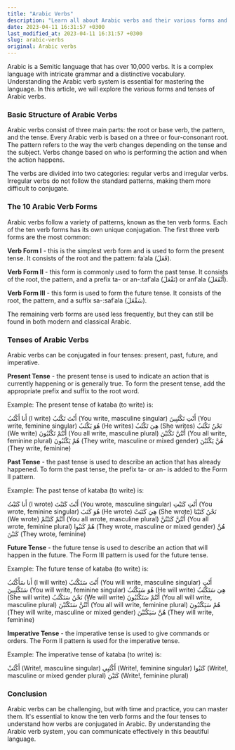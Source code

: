 ```yaml
---
title: "Arabic Verbs"
description: "Learn all about Arabic verbs and their various forms and tenses in this comprehensive guide."
date: 2023-04-11 16:31:57 +0300
last_modified_at: 2023-04-11 16:31:57 +0300
slug: arabic-verbs
original: Arabic verbs
---
```

Arabic is a Semitic language that has over 10,000 verbs. It is a complex language with intricate grammar and a distinctive vocabulary. Understanding the Arabic verb system is essential for mastering the language. In this article, we will explore the various forms and tenses of Arabic verbs.

### Basic Structure of Arabic Verbs

Arabic verbs consist of three main parts: the root or base verb, the pattern, and the tense. Every Arabic verb is based on a three or four-consonant root. The pattern refers to the way the verb changes depending on the tense and the subject. Verbs change based on who is performing the action and when the action happens.

The verbs are divided into two categories: regular verbs and irregular verbs. Irregular verbs do not follow the standard patterns, making them more difficult to conjugate.

### The 10 Arabic Verb Forms

Arabic verbs follow a variety of patterns, known as the ten verb forms. Each of the ten verb forms has its own unique conjugation. The first three verb forms are the most common:

**Verb Form I** - this is the simplest verb form and is used to form the present tense. It consists of the root and the pattern: faʿala (فَعَلَ).

**Verb Form II** - this form is commonly used to form the past tense. It consists of the root, the pattern, and a prefix ta- or an-:tafʿala (تَفْعَلَ) or anfʿala (أَنْفَعَلَ).

**Verb Form III** - this form is used to form the future tense. It consists of the root, the pattern, and a suffix sa-:safʿala (سَفْعَلَ).

The remaining verb forms are used less frequently, but they can still be found in both modern and classical Arabic. 

### Tenses of Arabic Verbs

Arabic verbs can be conjugated in four tenses: present, past, future, and imperative.

**Present Tense** - the present tense is used to indicate an action that is currently happening or is generally true. To form the present tense, add the appropriate prefix and suffix to the root word.

Example: The present tense of kataba (to write) is:

أَنا أَكْتُبُ (I write)
أَنْتَ تَكْتُبُ (You write, masculine singular)
أَنْتِ تَكْتُبِينَ (You write, feminine singular)
هُوَ يَكْتُبُ (He writes)
هِيَ تَكْتُبُ (She writes)
نَحْنُ نَكْتُبُ (We write)
أَنْتُمْ تَكْتُبُونَ (You all write, masculine plural)
أَنْتُنَّ تَكْتُبْنَ (You all write, feminine plural)
هُمْ يَكْتُبُونَ (They write, masculine or mixed gender)
هُنَّ يَكْتُبْنَ (They write, feminine)

**Past Tense** - the past tense is used to describe an action that has already happened. To form the past tense, the prefix ta- or an- is added to the Form II pattern.

Example: The past tense of kataba (to write) is:

أَنا كَتَبْتُ (I wrote)
أَنْتَ كَتَبْتَ (You wrote, masculine singular)
أَنْتِ كَتَبْتِ (You wrote, feminine singular)
هُوَ كَتَبَ (He wrote)
هِيَ كَتَبَتْ (She wrote)
نَحْنُ كَتَبْنَا (We wrote)
أَنْتُمْ كَتَبْتُمْ (You all wrote, masculine plural)
أَنْتُنَّ كَتَبْتُنَّ (You all wrote, feminine plural)
هُمْ كَتَبُوا (They wrote, masculine or mixed gender)
هُنَّ كَتَبْنَ (They wrote, feminine)

**Future Tense** - the future tense is used to describe an action that will happen in the future. The Form III pattern is used for the future tense.

Example: The future tense of kataba (to write) is:

أَنا سَأَكْتُبُ (I will write)
أَنْتَ سَتَكْتُبُ (You will write, masculine singular)
أَنْتِ سَتَكْتُبِينَ (You will write, feminine singular)
هُوَ سَيَكْتُبُ (He will write)
هِيَ سَتَكْتُبُ (She will write)
نَحْنُ سَنَكْتُبُ (We will write)
أَنْتُمْ سَتَكْتُبُونَ (You all will write, masculine plural)
أَنْتُنَّ سَتَكْتُبْنَ (You all will write, feminine plural)
هُمْ سَيَكْتُبُونَ (They will write, masculine or mixed gender)
هُنَّ سَيَكْتُبْنَ (They will write, feminine)

**Imperative Tense** - the imperative tense is used to give commands or orders. The Form II pattern is used for the imperative tense.

Example: The imperative tense of kataba (to write) is:

أَكْتُبْ (Write!, masculine singular)
أَكْتُبِي (Write!, feminine singular)
كَتَبُوا (Write!, masculine or mixed gender plural)
كَتَبْنَ (Write!, feminine plural)

### Conclusion

Arabic verbs can be challenging, but with time and practice, you can master them. It's essential to know the ten verb forms and the four tenses to understand how verbs are conjugated in Arabic. By understanding the Arabic verb system, you can communicate effectively in this beautiful language.